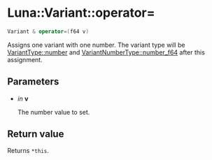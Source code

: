 # Luna::Variant::operator=

```c++
Variant & operator=(f64 v)
```

Assigns one variant with one number. The variant type will be [VariantType::number](group___runtime_1ggac1ce0b9d7902d01bfd860c08aed25233ab1bc248a7ff2b2e95569f56de68615df.md) and [VariantNumberType::number_f64](group___runtime_1gga736977eb95737aa8503b91d026bac3faa5df3578aaccdafbbd5964dd3a0c37bae.md) after this assignment. 



## Parameters
* *in* **v**

    The number value to set. 

## Return value
Returns `*this`. 


